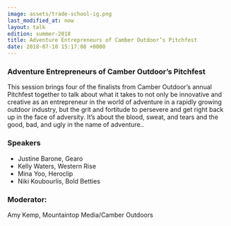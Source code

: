 ```yaml
---
image: assets/trade-school-ig.png
last_modified_at: now
layout: talk
edition: summer-2018
title: Adventure Entrepreneurs of Camber Outdoor’s Pitchfest
date: 2018-07-10 15:17:08 +0000
---
```

### Adventure Entrepreneurs of Camber Outdoor’s Pitchfest

This session brings four of the finalists from Camber Outdoor’s annual Pitchfest together to talk about what it takes to not only be innovative and creative as an entrepreneur in the world of adventure in a rapidly growing outdoor industry, but the grit and fortitude to persevere and get right back up in the face of adversity. It’s about the blood, sweat, and tears and the good, bad, and ugly in the name of adventure..

### Speakers

* Justine Barone, Gearo
* Kelly Waters, Western Rise
* Mina Yoo, Heroclip
* Niki Koubourlis, Bold Betties

### Moderator: 

Amy Kemp, Mountaintop Media/Camber Outdoors